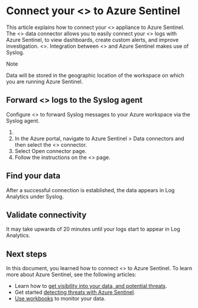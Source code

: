 # Connect your <<Partner Appliance Name>> to Azure Sentinel

This article explains how to connect your <<Partner Appliance Name>> appliance to Azure Sentinel. The <<Partner Appliance Name>> data connector allows you to easily connect your <<Partner Appliance Name>> logs with Azure Sentinel, to view dashboards, create custom alerts, and improve investigation. <<Add additional specific insights this data connectivity provides to customers>>. Integration between <<Partner Appliance Name>> and Azure Sentinel makes use of Syslog.


> [!NOTE]
> Data will be stored in the geographic location of the workspace on which you are running Azure Sentinel.

## Forward <<Partner Appliance Name>> logs to the Syslog agent  

Configure <<Partner Appliance Name>> to forward Syslog messages to your Azure workspace via the Syslog agent.
1. <Add specific steps on how customers can configure your appliance to send logs to Syslog. Adjust numbering below as needed for the last steps that follows.>
2. In the Azure portal, navigate to Azure Sentinel > Data connectors and then select the <<Partner Appliance Name>> connector.
3. Select Open connector page.
4. Follow the instructions on the <<Partner Appliance Name>> page.

## Find your data

After a successful connection is established, the data appears in Log Analytics under Syslog.

## Validate connectivity
It may take upwards of 20 minutes until your logs start to appear in Log Analytics. 

## Next steps
In this document, you learned how to connect <<Partner Appliance Name>> to Azure Sentinel. To learn more about Azure Sentinel, see the following articles:
- Learn how to [get visibility into your data, and potential threats](quickstart-get-visibility.md).
- Get started [detecting threats with Azure Sentinel](tutorial-detect-threats-built-in.md).
- [Use workbooks](tutorial-monitor-your-data.md) to monitor your data.